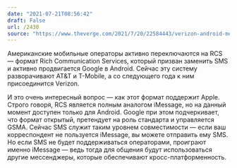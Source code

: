 ```yaml
---
date: "2021-07-21T08:56:42"
draft: False
url: /2430
source: "https://www.theverge.com/2021/7/20/22584443/verizon-android-messages-rcs?scrolla=5eb6d68b7fedc32c19ef33b4"
---
```


Американские мобильные операторы активно переключаются на RCS — формат Rich Communication Services, который призван заменить SMS и активно продвигается Google в Android. Сейчас эту систему разворачивают AT&T и T-Mobile, а со следующего года к ним присоединится Verizon.

И это очень интересный вопрос — как этот формат поддержит Apple. Строго говоря, RCS является полным аналогом iMessage, но на данный момент доступен только для Android. Google при этом подчеркивает, что формат открытый, претендует на роль стандарта и управляется GSMA. Сейчас SMS служит таким уровнем совместимости — если ваш корреспондент не пользуется iMessage, вы можете отправить ему SMS. Но если SMS не будет поддерживаться операторами, проиграют именно iMessage — ведь тогда для общения будут использоваться другие мессенджеры, которые обеспечивают кросс-платформенность.
